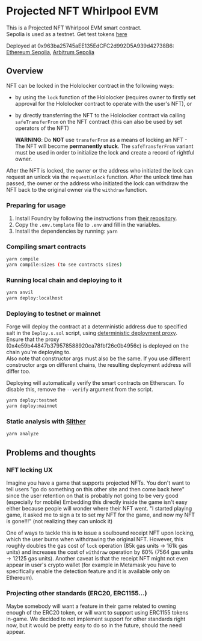 # Projected NFT Whirlpool EVM

This is a Projected NFT Whirlpool EVM smart contract.  
Sepolia is used as a testnet. Get test tokens [here](https://sepoliafaucet.com/)

Deployed at 0x963ba25745aEE135EdCFC2d992D5A939d42738B6: [Ethereum Sepolia](https://sepolia.etherscan.io/address/0x963ba25745aEE135EdCFC2d992D5A939d42738B6), [Arbitrum Sepolia](https://sepolia.arbiscan.io/address/0x963ba25745aEE135EdCFC2d992D5A939d42738B6)

## Overview

NFT can be locked in the Hololocker contract in the following ways:

- by using the `lock` function of the Hololocker (requires owner to firstly set approval for the Hololocker contract to operate with the user's NFT), or
- by directly transferring the NFT to the Hololocker contract via calling `safeTransferFrom` on the NFT contract (this can also be used by set operators of the NFT)

  **WARNING**: Do **NOT** use `transferFrom` as a means of locking an NFT - The NFT will become **permanently stuck**. The `safeTransferFrom` variant must be used in order to initialize the lock and create a record of rightful owner.

After the NFT is locked, the owner or the address who initiated the lock can request an unlock via the `requestUnlock` function. After the unlock time has passed, the owner or the address who initiated the lock can withdraw the NFT back to the original owner via the `withdraw` function.

### Preparing for usage

1. Install Foundry by following the instructions from [their repository](https://github.com/foundry-rs/foundry#installation).
2. Copy the `.env.template` file to `.env` and fill in the variables.
3. Install the dependencies by running: `yarn`

### Compiling smart contracts

```bash
yarn compile
yarn compile:sizes (to see contracts sizes)
```

### Running local chain and deploying to it

```bash
yarn anvil
yarn deploy:localhost
```

### Deploying to testnet or mainnet

Forge will deploy the contract at a deterministic address due to specified salt in the `Deploy.s.sol` script, using [deterministic deployment proxy](https://github.com/Arachnid/deterministic-deployment-proxy). Ensure that the proxy (0x4e59b44847b379578588920ca78fbf26c0b4956c) is deployed on the chain you're deploying to.  
Also note that constructor args must also be the same. If you use different constructor args on different chains, the resulting deployment address will differ too.

Deploying will automatically verify the smart contracts on Etherscan. To disable this, remove the `--verify` argument from the script.

```bash
yarn deploy:testnet
yarn deploy:mainnet
```

### Static analysis with [Slither](https://github.com/crytic/slither)

```bash
yarn analyze
```

## Problems and thoughts

### NFT locking UX

Imagine you have a game that supports projected NFTs. You don't want to tell users "go do something on this other site and then come back here" since the user retention on that is probably not going to be very good (especially for mobile)
Embedding this directly inside the game isn't easy either because people will wonder where their NFT went. "I started playing game, it asked me to sign a tx to set my NFT for the game, and now my NFT is gone!!!" (not realizing they can unlock it)

One of ways to tackle this is to issue a soulbound receipt NFT upon locking, which the user burns when withdrawing the original NFT. However, this roughly doubles the gas cost of `lock` operation (85k gas units -> 161k gas units) and increases the cost of `withdraw` operation by 60% (7564 gas units -> 12125 gas units). Another caveat is that the receipt NFT might not even appear in user's crypto wallet (for example in Metamask you have to specifically enable the detection feature and it is available only on Ethereum).

### Projecting other standards (ERC20, ERC1155...)

Maybe somebody will want a feature in their game related to owning enough of the ERC20 token, or will want to support using ERC1155 tokens in-game.
We decided to not implement support for other standards right now, but it would be pretty easy to do so in the future, should the need appear.
